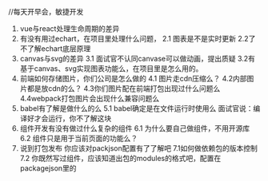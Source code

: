 //每天开早会，敏捷开发
1. vue与react处理生命周期的差异
2. 有没有用过echart，在项目里处理什么问题，
 2.1 图表是不是实时更新
 2.2了不了解echart底层原理
3. canvas与svg的差异
 3.1 面试官不认同canvase可以做动画，提出质疑
 3.2有基于canvas、svg实现图表功能么，在项目里是怎么用的。
4. 前端如何存储图片，你们公司是怎么做的
 4.1 图片走cdn压缩么？
 4.2内部图片都是放cdn的么？
 4.3你们图片配在前端打包出现过什么问题么
 4.4webpack打包图片会出现什么兼容问题么
5. babel有了解是做什么的么
 5.1 babel确定是在文件运行时使用么
 面试官说：编译好才会运行，你不了解这块
6. 组件开发有没有做过什么复杂的组件
 6.1 为什么要自己做组件，不用开源库
 6.2 组件只是用于当前页面的功能么？
7. 说到打包发布 你应该对packjson配置有了了解吧
 7.1如何做依赖包的版本控制
 7.2 你既然写过组件，应该知道出包的modules的格式吧，配置在packagejson里的

